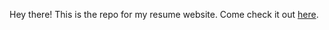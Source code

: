Hey there! This is the repo for my resume website. Come check it out [here](http://edan-parker.github.io/personal-site).